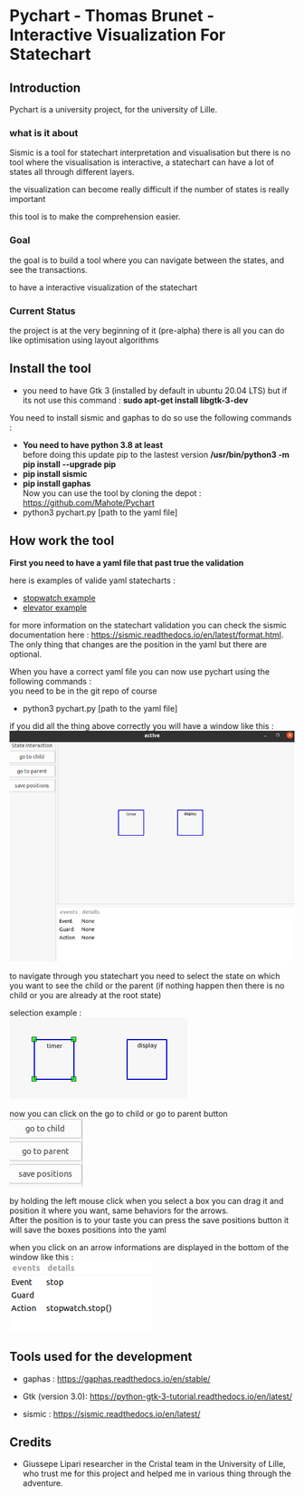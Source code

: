 # Pychart - Thomas Brunet - Interactive Visualization For Statechart
## Introduction

Pychart is a university project, for the university of Lille.  

### what is it about

Sismic is a tool for statechart interpretation and visualisation but there is no tool where the visualisation is interactive, a statechart can have a lot of states all through different layers.

the visualization can become really difficult if the number of states is really important

this tool is to make the comprehension easier.

### Goal

the goal is to build a tool where you can navigate between the states, and see the transactions.

to have a interactive visualization of the statechart
### Current Status

the project is at the very beginning of it (pre-alpha)
there is all you can do like optimisation using layout algorithms

## Install the tool

* you need to have Gtk 3 (installed by default in ubuntu 20.04 LTS) but if its not use this command :
**sudo apt-get install libgtk-3-dev**

You need to install sismic and gaphas to do so use the following commands :
* **You need to have python 3.8 at least**  
before doing this update pip to the lastest version **/usr/bin/python3 -m pip install --upgrade pip** 
* **pip install sismic**
* **pip install gaphas**  
Now you can use the tool by cloning the depot : https://github.com/Mahote/Pychart
* python3 pychart.py [path to the yaml file]


## How work the tool

**First you need to have a yaml file that past true the validation**

here is examples of valide yaml statecharts :
* [stopwatch example](doc/examples/stopwatch.yaml) 
* [elevator example](doc/examples/elevator.yaml)

for more information on the statechart validation you can check the sismic documentation here : https://sismic.readthedocs.io/en/latest/format.html.  
The only thing that changes are the position in the yaml but there are optional.

When you have a correct yaml file you can now use pychart using the following commands :  
you need to be in the git repo of course  
* python3 pychart.py [path to the yaml file]

if you did all the thing above correctly you will have a window like this : 
![example img](doc/img/exampleREADME.png)

to navigate through you statechart you need to select the state on which you want to see the child or the parent (if nothing happen then there is no child or you are already at the root state)

selection example :   
![example selection](doc/img/selectionexample.png)

now you can click on the go to child or go to parent button  
![example button](doc/img/examplebutton.png)

by holding the left mouse click when you select a box you can drag it and position it where you want, same behaviors for the arrows.  
After the position is to your taste you can press the save positions button it will save the boxes positions into the yaml

when you click on an arrow informations are displayed in the bottom of the window like this :  
![arrow informations example](doc/img/arrowinfo.png)

## Tools used for the development
* gaphas : https://gaphas.readthedocs.io/en/stable/
* Gtk (version 3.0): https://python-gtk-3-tutorial.readthedocs.io/en/latest/

* sismic : https://sismic.readthedocs.io/en/latest/

## Credits

* Giussepe Lipari researcher in the Cristal team in the University of Lille, who trust me for this project and helped me in various thing through the adventure.